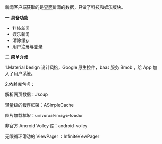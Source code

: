 
新闻客户端获取的是[界面](http://www.jiemian.com)新闻的数据，只做了科技和娱乐版块。

**一.具备功能**

* 科技新闻
* 娱乐新闻
* 清除缓存
* 用户注册与登录

**二.简单介绍**

1.Material Design 设计风格，Google 原生控件，baas 服务 Bmob ，给 App 加入了用户系统。

2.依赖库包括：

解析网页数据：Jsoup

轻量级的缓存框架：ASimpleCache 

图片加载框架：universal-image-loader

非官方 Android Volley 库：android-volley

无限循环滑动的 ViewPager ：InfiniteViewPager

